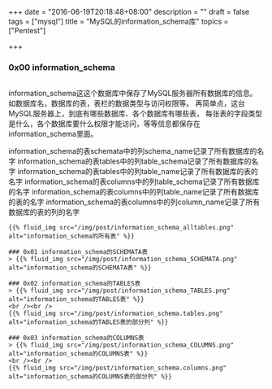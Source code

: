 +++
date = "2016-06-19T20:18:48+08:00"
description = ""
draft = false
tags = ["mysql"]
title = "MySQL的information_schema库"
topics = ["Pentest"]

+++

### 0x00 information\_schema
> ```
information_schema这这个数据库中保存了MySQL服务器所有数据库的信息。
如数据库名，数据库的表，表栏的数据类型与访问权限等。
再简单点，这台MySQL服务器上，到底有哪些数据库、各个数据库有哪些表，
每张表的字段类型是什么，各个数据库要什么权限才能访问，等等信息都保存在information_schema里面。

information_schema的表schemata中的列schema_name记录了所有数据库的名字
information_schema的表tables中的列table_schema记录了所有数据库的名字
information_schema的表tables中的列table_name记录了所有数据库的表的名字
information_schema的表columns中的列table_schema记录了所有数据库的名字
information_schema的表columns中的列table_name记录了所有数据库的表的名字
information_schema的表columns中的列column_name记录了所有数据库的表的列的名字
```
{{% fluid_img src="/img/post/information_schema_alltables.png" alt="information_schema的所有表" %}}

### 0x01 information_schema的SCHEMATA表
> {{% fluid_img src="/img/post/information_schema_SCHEMATA.png" alt="information_schema的SCHEMATA表" %}}

### 0x02 information_schema的TABLES表
> {{% fluid_img src="/img/post/information_schema_TABLES.png" alt="information_schema的TABLES表" %}}
<br /><br />
{{% fluid_img src="/img/post/information_schema.tables.png" alt="information_schema的TABLES表的部分列" %}}

### 0x03 information_schema的COLUMNS表
> {{% fluid_img src="/img/post/information_schema_COLUMNS.png" alt="information_schema的COLUMNS表" %}}
<br /><br />
{{% fluid_img src="/img/post/information_schema.columns.png" alt="information_schema的COLUMNS表的部分列" %}}